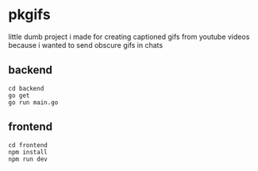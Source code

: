 # pkgifs
little dumb project i made for creating captioned gifs from youtube videos
because i wanted to send obscure gifs in chats

## backend

```
cd backend
go get
go run main.go
```

## frontend

```
cd frontend
npm install
npm run dev
```
